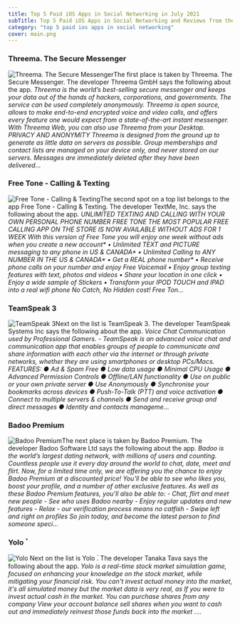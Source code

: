 ```yaml
---
title: Top 5 Paid iOS Apps in Social Networking in July 2021
subTitle: Top 5 Paid iOS Apps in Social Networking and Reviews from the AppStore in July 2021.
category: "top 5 paid ios apps in social networking"
cover: main.png
---
```


### Threema. The Secure Messenger

![Threema. The Secure Messenger](https://is4-ssl.mzstatic.com/image/thumb/Purple125/v4/e7/60/ce/e760cefe-f48c-0cd4-b709-1e0429f63671/AppIcon-0-0-1x_U007emarketing-0-0-0-10-0-0-sRGB-0-0-0-GLES2_U002c0-512MB-85-220-0-0.png/100x100bb.png)The first place is taken by Threema. The Secure Messenger. The developer Threema GmbH says the following about the app. _Threema is the world’s best-selling secure messenger and keeps your data out of the hands of hackers, corporations, and governments. The service can be used completely anonymously. Threema is open source, allows to make end-to-end encrypted voice and video calls, and offers every feature one would expect from a state-of-the-art instant messenger. With Threema Web, you can also use Threema from your Desktop.  PRIVACY AND ANONYMITY Threema is designed from the ground up to generate as little data on servers as possible. Group memberships and contact lists are managed on your device only, and never stored on our servers. Messages are immediately deleted after they have been delivered_...

### Free Tone - Calling & Texting

![Free Tone - Calling & Texting](https://is1-ssl.mzstatic.com/image/thumb/Purple115/v4/82/7c/59/827c5950-730e-6ea9-fc5e-b657e759dfd6/AppIcon-0-0-1x_U007emarketing-0-0-0-7-0-0-sRGB-0-0-0-GLES2_U002c0-512MB-85-220-0-0.png/100x100bb.png)The second spot on a top list belongs to the app Free Tone - Calling & Texting. The developer TextMe, Inc. says the following about the app. _UNLIMITED TEXTING AND CALLING WITH YOUR OWN PERSONAL PHONE NUMBER  FREE TONE THE MOST POPULAR FREE CALLING APP ON THE STORE IS NOW AVAILABLE WITHOUT ADS FOR 1 WEEK  With this version of Free Tone you will enjoy one week without ads when you create a new account*  • Unlimited TEXT and PICTURE messaging to any phone in US & CANADA* • Unlimited Calling to ANY NUMBER IN THE US & CANADA* • Get a REAL phone number* • Receive phone calls on your number and enjoy Free Voicemail • Enjoy group texting features with text, photos and videos • Share your location in one click • Enjoy a wide sample of Stickers • Transform your IPOD TOUCH and IPAD into a real wifi phone  No Catch, No Hidden cost!  Free Ton_...

### TeamSpeak 3

![TeamSpeak 3](https://is5-ssl.mzstatic.com/image/thumb/Purple124/v4/d3/e0/8f/d3e08fcb-83c2-124d-043a-9bd7e245f603/AppIcon-0-0-1x_U007emarketing-0-0-0-7-0-0-sRGB-0-0-0-GLES2_U002c0-512MB-85-220-0-0.png/100x100bb.png)Next on the list is TeamSpeak 3. The developer TeamSpeak Systems Inc says the following about the app. _Voice Chat Communication used by Professional Gamers.     -   TeamSpeak is an advanced voice chat and communication app that enables groups of people to communicate and share information with each other via the internet or through private networks, whether they are using smartphones or desktop PCs/Macs.  FEATURES: ● Ad & Spam Free ● Low data usage ● Minimal CPU Usage ● Advanced Permission Controls ● Offline/LAN functionality ● Use on public or your own private server ● Use Anonymously ● Synchronise your bookmarks across devices ● Push-To-Talk (PTT) and voice activation ● Connect to multiple servers & channels ● Send and receive group and direct messages ● Identity and contacts manageme_...

### Badoo Premium

![Badoo Premium](https://is4-ssl.mzstatic.com/image/thumb/Purple115/v4/10/78/06/1078067e-7095-853d-b60b-b1f24aa5035d/AppIcon-0-0-1x_U007emarketing-0-0-0-7-0-0-sRGB-0-0-0-GLES2_U002c0-512MB-85-220-0-0.png/100x100bb.png)The next place is taken by Badoo Premium. The developer Badoo Software Ltd says the following about the app. _Badoo is the world’s largest dating network, with millions of users and counting. Countless people use it every day around the world to chat, date, meet and flirt. Now, for a limited time only, we are offering you the chance to enjoy Badoo Premium at a discounted price! You’ll be able to see who likes you, boost your profile, and a number of other exclusive features.   As well as these Badoo Premium features, you’ll also be able to:   - Chat, flirt and meet new people  - See who uses Badoo nearby  - Enjoy regular updates and new features  - Relax - our verification process means no catfish  - Swipe left and right on profiles   So join today, and become the latest person to find someone speci_...

### Yolo ٞ

![Yolo ٞ](https://is3-ssl.mzstatic.com/image/thumb/Purple125/v4/2e/fb/c0/2efbc091-61f0-6887-8c49-e3f0ca3e2f68/AppIcon-1x_U007emarketing-0-5-0-85-220.png/100x100bb.png)Next on the list is Yolo ٞ. The developer Tanaka Tava says the following about the app. _Yolo is a real-time stock market simulation game, focused on enhancing your knowledge on the stock market, while mitigating your financial risk. You can't invest actual money into the market, it's all simulated money but the market data is very real, as If you were to invest actual cash in the market.  You can purchase shares from any company View your account balance sell shares when you want to cash out and immediately reinvest those funds back into the market   ._...

